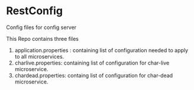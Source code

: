 # RestConfig
Config files for config server



This Repo contains three files
1) application.properties : containing list of configuration needed to apply to all microservices.
2) charlive.properties: containing list of configuration for char-live microservice.
3) chardead.properties: containg list of configuration for char-dead microservice.
